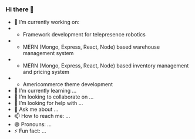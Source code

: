 ### Hi there 👋

<!--
**tunchunairarko/tunchunairarko** is a ✨ _special_ ✨ repository because its `README.md` (this file) appears on your GitHub profile.

Here are some ideas to get you started:
-->
- 🔭 I’m currently working on:
- - Framework development for telepresence robotics
- - MERN (Mongo, Express, React, Node) based warehouse management system
- - MERN (Mongo, Express, React, Node) based inventory management and pricing system
- - Americommerce theme development
- 🌱 I’m currently learning ...
- 👯 I’m looking to collaborate on ...
- 🤔 I’m looking for help with ...
- 💬 Ask me about ...
- 📫 How to reach me: ...
- 😄 Pronouns: ...
- ⚡ Fun fact: ...

